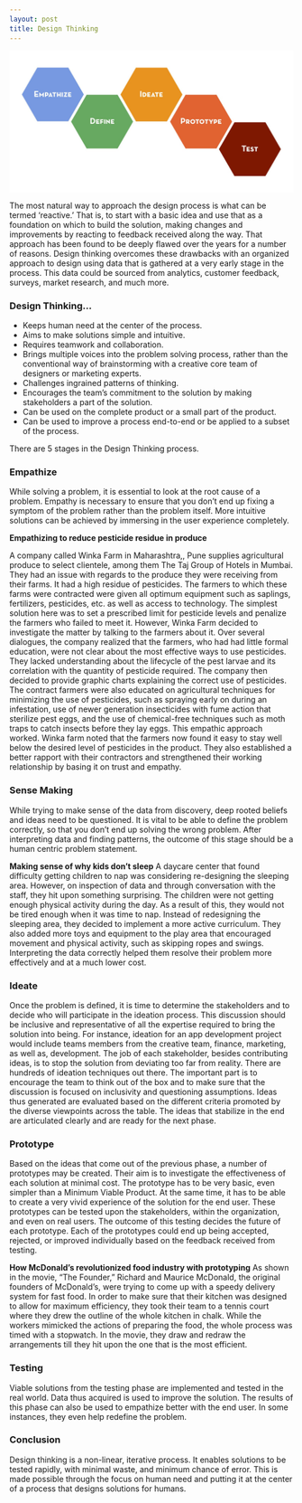 ```yaml
---
layout: post
title: Design Thinking
---
```


<img style="display: block; margin: auto;" alt="Design Thinking Process" title="Design Thinking Process" src="/images/design-thinking-process.jpg">

The most natural way to approach the design process is what can be termed ‘reactive.’ That is, to start with a basic idea and use that as a foundation on which to build the solution, making changes and improvements by reacting to feedback received along the way. That approach has been found to be deeply flawed over the years for a number of reasons. Design thinking overcomes these drawbacks with an organized approach to design using data that is gathered at a very early stage in the process. This data could be sourced from analytics, customer feedback, surveys, market research, and much more.



### Design Thinking…
* Keeps human need at the center of the process.
* Aims to make solutions simple and intuitive.
* Requires teamwork and collaboration.
* Brings multiple voices into the problem solving process, rather than the conventional way of brainstorming with a creative core team of designers or marketing experts.
* Challenges ingrained patterns of thinking.
* Encourages the team’s commitment to the solution by making stakeholders a part of the solution.
* Can be used on the complete product or a small part of the product.
* Can be used to improve a process end-to-end or be applied to a subset of the process.



There are 5 stages in the Design Thinking process.


### Empathize
While solving a problem, it is essential to look at the root cause of a problem. Empathy is necessary to ensure that you don’t end up fixing a symptom of the problem rather than the problem itself. More intuitive solutions can be achieved by immersing in the user experience completely.

**Empathizing to reduce pesticide residue in produce**

A company called Winka Farm in Maharashtra,, Pune supplies agricultural produce to select clientele, among them The Taj Group of Hotels in Mumbai. They had an issue with regards to the produce they were receiving from their farms. It had a high residue of pesticides. The farmers to which these farms were contracted were given all optimum equipment such as saplings, fertilizers, pesticides, etc. as well as access to technology.
The simplest solution here was to set a prescribed limit for pesticide levels and penalize the farmers who failed to meet it. However, Winka Farm decided to investigate the matter by talking to the farmers about it. Over several dialogues, the company realized that the farmers, who had had little formal education, were not clear about the most effective ways to use pesticides. They lacked understanding about the lifecycle of the pest larvae and its correlation with the quantity of pesticide required. 
The company then decided to provide graphic charts explaining the correct use of pesticides. The contract farmers were also educated on agricultural techniques for minimizing the use of pesticides, such as spraying early on during an infestation, use of newer generation insecticides with fume action that sterilize pest eggs, and the use of chemical-free techniques such as moth traps to catch insects before they lay eggs. This empathic approach worked. Winka farm noted that the farmers now found it easy to stay well below the desired level of pesticides in the product. They also established a better rapport with their contractors and strengthened their working relationship by basing it on trust and empathy.


### Sense Making
While trying to make sense of the data from discovery, deep rooted beliefs and ideas need to be questioned.  It is vital to be able to define the problem correctly, so that you don’t end up solving the wrong problem. After interpreting data and finding patterns, the outcome of this stage should be a human centric problem statement.  

**Making sense of why kids don’t sleep**
A daycare center that found difficulty getting children to nap was considering re-designing the sleeping area. However, on inspection of data and through conversation with the staff, they hit upon something surprising. The children were not getting enough physical activity during the day. As a result of this, they would not be tired enough when it was time to nap. Instead of redesigning the sleeping area, they decided to implement a more active curriculum. They also added more toys and equipment to the play area that encouraged movement and physical activity, such as skipping ropes and swings. Interpreting the data correctly helped them resolve their problem more effectively and at a much lower cost.




### Ideate
Once the problem is defined, it is time to determine the stakeholders and to decide who will participate in the ideation process. This discussion should be inclusive and representative of all the expertise required to bring the solution into being. For instance, ideation for an app development project would include teams members from the creative team, finance, marketing, as well as, development. The job of each stakeholder, besides contributing ideas, is to stop the solution from deviating too far from reality.
There are hundreds of ideation techniques out there. The important part is to encourage the team to think out of the box and to make sure that the discussion is focused on inclusivity and questioning assumptions. Ideas thus generated are evaluated based on the different criteria promoted by the diverse viewpoints across the table. The ideas that stabilize in the end are articulated clearly and are ready for the next phase.





### Prototype
Based on the ideas that come out of the previous phase, a number of prototypes may be created. Their aim is to investigate the effectiveness of each solution at minimal cost. The prototype has to be very basic, even simpler than a Minimum Viable Product. At the same time, it has to be able to create a very vivid experience of the solution for the end user. These prototypes can be tested upon the stakeholders, within the organization, and even on real users. The outcome of this testing decides the future of each prototype. Each of the prototypes could end up being accepted, rejected, or improved individually based on the feedback received from testing.

**How McDonald’s revolutionized food industry with prototyping**
As shown in the movie, “The Founder,” Richard and Maurice McDonald, the original founders of McDonald’s, were trying to come up with a speedy delivery system for fast food. In order to make sure that their kitchen was designed to allow for maximum efficiency, they took their team to a tennis court where they drew the outline of the whole kitchen in chalk. While the workers mimicked the actions of preparing the food, the whole process was timed with a stopwatch. In the movie, they draw and redraw the arrangements till they hit upon the one that is the most efficient.





### Testing
Viable solutions from the testing phase are implemented and tested in the real world. Data thus acquired is used to improve the solution. The results of this phase can also be used to empathize better with the end user. In some instances, they even help redefine the problem.



### Conclusion
Design thinking is a non-linear, iterative process. It enables solutions to be tested rapidly, with minimal waste, and minimum chance of error. This is made possible through the focus on human need and putting it at the center of a process that designs solutions for humans.

 
